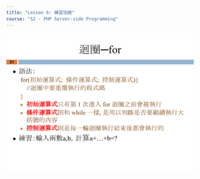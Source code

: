```yaml
---
title: "Lesson 6: 練習加總"
course: "S2 - PHP Server-side Programming"
---
```


![Question](question.svg)

